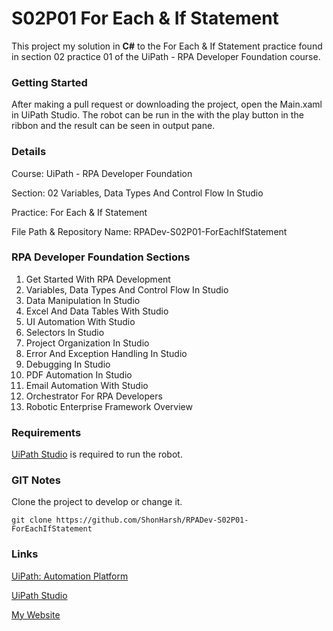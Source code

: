 # S02P01 For Each & If Statement

This project my solution in **C#** to the For Each & If Statement practice found in section 02 practice 01 of the UiPath - RPA Developer Foundation course.

### Getting Started

After making a pull request or downloading the project, open the Main.xaml in UiPath Studio.  The robot can be run in the with the play button in the ribbon and the result can be seen in output pane.

### Details

Course: UiPath - RPA Developer Foundation

Section: 02 Variables, Data Types And Control Flow In Studio

Practice: For Each & If Statement

File Path & Repository Name: RPADev-S02P01-ForEachIfStatement

### RPA Developer Foundation Sections

1. Get Started With RPA Development
2. Variables, Data Types And Control Flow In Studio
3. Data Manipulation In Studio
4. Excel And Data Tables With Studio
5. UI Automation With Studio
6. Selectors In Studio
7. Project Organization In Studio
8. Error And Exception Handling In Studio
9. Debugging In Studio
10. PDF Automation In Studio
11. Email Automation With Studio
12. Orchestrator For RPA Developers
13. Robotic Enterprise Framework Overview

### Requirements

[UiPath Studio](https://www.uipath.com/product/studio) is required to run the robot.

### GIT Notes

Clone the project to develop or change it.

`git clone https://github.com/ShonHarsh/RPADev-S02P01-ForEachIfStatement`

### Links

[UiPath: Automation Platform](https://www.uipath.com/)

[UiPath Studio](https://www.uipath.com/product/studio)

[My Website](https://shonharsh.github.io/curriculum-vitae/index.html)













